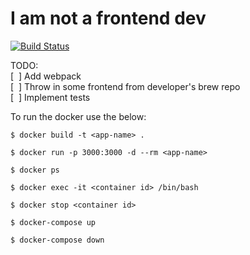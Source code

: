 # I am not a frontend dev

[![Build Status](https://semaphoreci.com/api/v1/slawinski/i-am-not-a-frontend-dev/branches/master/shields_badge.svg)](https://semaphoreci.com/slawinski/i-am-not-a-frontend-dev)

TODO:\
[ &nbsp;] Add webpack\
[ &nbsp;] Throw in some frontend from developer's brew repo\
[ &nbsp;] Implement tests

To run the docker use the below:

```
$ docker build -t <app-name> .

$ docker run -p 3000:3000 -d --rm <app-name>

$ docker ps

$ docker exec -it <container id> /bin/bash

$ docker stop <container id>

$ docker-compose up

$ docker-compose down
```
